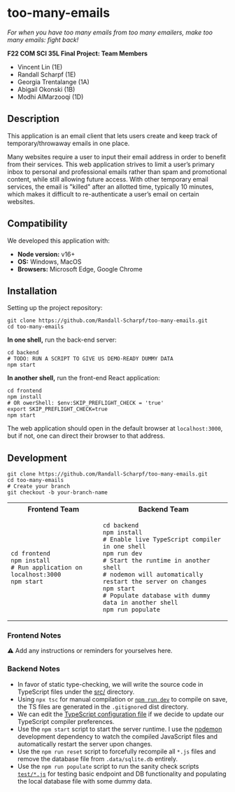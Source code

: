 # too-many-emails

*For when you have too many emails from too many emailers, make too many emails: fight back!*

**F22 COM SCI 35L Final Project: Team Members**

- Vincent Lin (1E)
- Randall Scharpf (1E)
- Georgia Trentalange (1A)
- Abigail Okonski (1B)
- Modhi AlMarzooqi (1D)


## Description

This application is an email client that lets users create and keep track of temporary/throwaway emails in one place.

Many websites require a user to input their email address in order to benefit from their services. This web application strives to limit a user’s primary inbox to personal and professional emails rather than spam and promotional content, while still allowing future access. With other temporary email services, the email is "killed" after an allotted time, typically 10 minutes, which makes it difficult to re-authenticate a user’s email on certain websites.


## Compatibility

We developed this application with:

* **Node version:** v16+
* **OS:** Windows, MacOS
* **Browsers:** Microsoft Edge, Google Chrome


## Installation

<!-- TODO -->

Setting up the project repository:

```shell
git clone https://github.com/Randall-Scharpf/too-many-emails.git
cd too-many-emails
```

**In one shell,** run the back-end server:

```shell
cd backend
# TODO: RUN A SCRIPT TO GIVE US DEMO-READY DUMMY DATA
npm start
```

**In another shell,** run the front-end React application:

```shell
cd frontend
npm install
# OR owerShell: $env:SKIP_PREFLIGHT_CHECK = 'true'
export SKIP_PREFLIGHT_CHECK=true
npm start
```

The web application should open in the default browser at `localhost:3000`, but if not, one can direct their browser to that address.

<!-- TODO -->


## Development

```shell
git clone https://github.com/Randall-Scharpf/too-many-emails.git
cd too-many-emails
# Create your branch
git checkout -b your-branch-name
```

<table>
<tr>
  <th>Frontend Team</th>
  <th>Backend Team</th>
</tr>
<tr>
<td>

```shell
cd frontend
npm install
# Run application on localhost:3000
npm start
```

</td>
<td>

```shell
cd backend
npm install
# Enable live TypeScript compiler in one shell
npm run dev
# Start the runtime in another shell
# nodemon will automatically restart the server on changes
npm start
# Populate database with dummy data in another shell
npm run populate
```

</td>
</tr>
</table>


### Frontend Notes

<!-- TODO -->

⚠️ Add any instructions or reminders for yourselves here.

<!-- TODO -->


### Backend Notes

- In favor of static type-checking, we will write the source code in TypeScript files under the [src/](backend/src/) directory.
- Using `npx tsc` for manual compilation or [`npm run dev`](backend/package.json#L7) to compile on save, the TS files are generated in the `.gitignore`d dist directory.
- We can edit the [TypeScript configuration file](backend/tsconfig.json) if we decide to update our TypeScript compiler preferences.
- Use the `npm start` script to start the server runtime. I use the [nodemon](https://www.npmjs.com/package/nodemon) development dependency to watch the compiled JavaScript files and automatically restart the server upon changes.
- Use the `npm run reset` script to forcefully recompile all `*.js` files and remove the database file from `.data/sqlite.db` entirely.
- Use the `npm run populate` script to run the sanity check scripts [`test/*.js`](backend/test/) for testing basic endpoint and DB functionality and populating the local database file with some dummy data.
